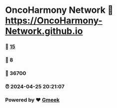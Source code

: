 # OncoHarmony Network :link: https://OncoHarmony-Network.github.io 
### :page_facing_up: [15](https://OncoHarmony-Network.github.io/tag.html) 
### :speech_balloon: 8 
### :hibiscus: 36700 
### :alarm_clock: 2024-04-25 20:21:07 
### Powered by :heart: [Gmeek](https://github.com/Meekdai/Gmeek)
